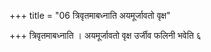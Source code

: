 +++
title = "06 त्रिवृतमाबध्नाति अयमूर्जावतो वृक्ष"

+++
त्रिवृतमाबध्नाति । अयमूर्जावतो वृक्ष उर्जीव फलिनी भवेति ६